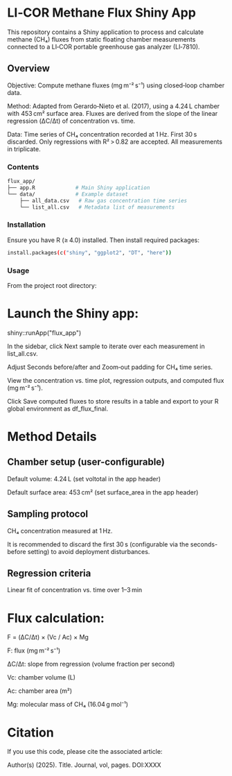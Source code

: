 # LI‑COR Methane Flux Shiny App

This repository contains a Shiny application to process and calculate methane (CH₄) fluxes from static floating chamber measurements connected to a LI‑COR portable greenhouse gas analyzer (LI‑7810).

## Overview

Objective: Compute methane fluxes (mg m⁻² s⁻¹) using closed‑loop chamber data.

Method: Adapted from Gerardo‑Nieto et al. (2017), using a 4.24 L chamber with 453 cm² surface area. Fluxes are derived from the slope of the linear regression (ΔC/Δt) of concentration vs. time.

Data: Time series of CH₄ concentration recorded at 1 Hz. First 30 s discarded. Only regressions with R² > 0.82 are accepted. All measurements in triplicate.

### Contents
```bash
flux_app/
├── app.R             # Main Shiny application
└── data/             # Example dataset
    ├── all_data.csv   # Raw gas concentration time series
    └── list_all.csv   # Metadata list of measurements
```
### Installation

Ensure you have R (≥ 4.0) installed. Then install required packages:
```bash
install.packages(c("shiny", "ggplot2", "DT", "here"))
```
### Usage

From the project root directory:

# Launch the Shiny app:
shiny::runApp("flux_app")

In the sidebar, click Next sample to iterate over each measurement in list_all.csv.

Adjust Seconds before/after and Zoom‑out padding for CH₄ time series.

View the concentration vs. time plot, regression outputs, and computed flux (mg m⁻² s⁻¹).

Click Save computed fluxes to store results in a table and export to your R global environment as df_flux_final.

# Method Details

## Chamber setup (user-configurable)

Default volume: 4.24 L (set voltotal in the app header)

Default surface area: 453 cm² (set surface_area in the app header)

## Sampling protocol

CH₄ concentration measured at 1 Hz.

It is recommended to discard the first 30 s (configurable via the seconds-before setting) to avoid deployment disturbances.

## Regression criteria

Linear fit of concentration vs. time over 1–3 min

# Flux calculation:

F = (ΔC/Δt) × (Vc / Ac) × Mg

F: flux (mg m⁻² s⁻¹)

ΔC/Δt: slope from regression (volume fraction per second)

Vc: chamber volume (L)

Ac: chamber area (m²)

Mg: molecular mass of CH₄ (16.04 g mol⁻¹)

# Citation

If you use this code, please cite the associated article:

Author(s) (2025). Title. Journal, vol, pages. DOI:XXXX
